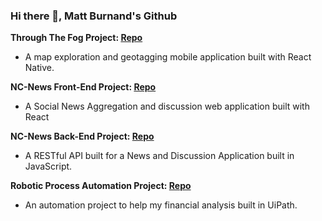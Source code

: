 ### Hi there 👋, Matt Burnand's Github

**Through The Fog Project: [Repo](https://github.com/Mburnand-tech/Through-the-fog)**
- A map exploration and geotagging mobile application built with React Native.

**NC-News Front-End Project: [Repo](https://github.com/Mburnand-tech/nc_news)**
- A Social News Aggregation and discussion web application built with React


**NC-News Back-End Project: [Repo](https://github.com/Mburnand-tech/News_Server)**
- A RESTful API built for a News and Discussion Application built in JavaScript.


**Robotic Process Automation Project: [Repo](https://github.com/Mburnand-tech/Automated_Analysis_13DForms)**
- An automation project to help my financial analysis built in UiPath.

<!--
**Mburnand-tech/MBurnand-tech** is a ✨ _special_ ✨ repository because its `README.md` (this file) appears on your GitHub profile.

- Developed a dynamic, user friendly Social News Aggregation web application called NC_news, that presents articles categorised by various topics in a NAV bar at the top.
- The presentation of articles is dynamic, allowing users to view articles with sorting options such as date, comment count, and votes and to upvote/downvote articles and comments.
- A user can log in, which when done is shown by there avatar at the top of the page. Once logged in a user can leave comments on articles, where optimistic rendering confirms a successful comment or vote/unvote on either articles or comments of articles. 


- Designed NC-News back-end to mimic a real-world service like Reddit.
- Ensured high-quality code with 500+ lines of test-driven development using jest and supertest.
- Implemented GET / POST / PATCH / DELETE routes with optional sorting parameters (sort_by, order, topic, limit, pagination).
<Wrote clear and concise documentation for database setup and endpoint use>


Here are some ideas to get you started:

- 🔭 I’m currently working on ...
- 🌱 I’m currently learning ...
- 👯 I’m looking to collaborate on ...
- 🤔 I’m looking for help with ...
- 💬 Ask me about ...
- 📫 How to reach me: ...
- 😄 Pronouns: ...
- ⚡ Fun fact: ...
-->
